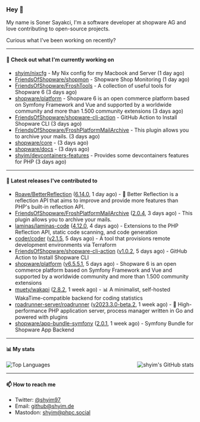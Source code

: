 ### Hey 👋

My name is Soner Sayakci, I'm a software developer at shopware AG and love contributing to open-source projects.

Curious what I've been working on recently?

---

#### 👷 Check out what I'm currently working on

- [shyim/nixcfg](https://github.com/shyim/nixcfg) - My Nix config for my Macbook and Server (1 day ago)
- [FriendsOfShopware/shopmon](https://github.com/FriendsOfShopware/shopmon) - Shopware Shop Monitoring (1 day ago)
- [FriendsOfShopware/FroshTools](https://github.com/FriendsOfShopware/FroshTools) - A collection of useful tools for Shopware 6 (3 days ago)
- [shopware/platform](https://github.com/shopware/platform) - Shopware 6 is an open commerce platform based on Symfony Framework and Vue and supported by a worldwide community and more than 1.500 community extensions (3 days ago)
- [FriendsOfShopware/shopware-cli-action](https://github.com/FriendsOfShopware/shopware-cli-action) - GitHub Action to Install Shopware CLI (3 days ago)
- [FriendsOfShopware/FroshPlatformMailArchive](https://github.com/FriendsOfShopware/FroshPlatformMailArchive) - This plugin allows you to archive your mails. (3 days ago)
- [shopware/core](https://github.com/shopware/core) -  (3 days ago)
- [shopware/docs](https://github.com/shopware/docs) -  (3 days ago)
- [shyim/devcontainers-features](https://github.com/shyim/devcontainers-features) - Provides some devcontainers features for PHP (3 days ago)

---

#### 🔭 Latest releases I've contributed to

- [Roave/BetterReflection](https://github.com/Roave/BetterReflection) ([6.14.0](https://github.com/Roave/BetterReflection/releases/tag/6.14.0), 1 day ago) - :crystal_ball: Better Reflection is a reflection API that aims to improve and provide more features than PHP&#39;s built-in reflection API.
- [FriendsOfShopware/FroshPlatformMailArchive](https://github.com/FriendsOfShopware/FroshPlatformMailArchive) ([2.0.4](https://github.com/FriendsOfShopware/FroshPlatformMailArchive/releases/tag/2.0.4), 3 days ago) - This plugin allows you to archive your mails.
- [laminas/laminas-code](https://github.com/laminas/laminas-code) ([4.12.0](https://github.com/laminas/laminas-code/releases/tag/4.12.0), 4 days ago) - Extensions to the PHP Reflection API, static code scanning, and code generation
- [coder/coder](https://github.com/coder/coder) ([v2.1.5](https://github.com/coder/coder/releases/tag/v2.1.5), 5 days ago) - A tool that provisions remote development environments via Terraform
- [FriendsOfShopware/shopware-cli-action](https://github.com/FriendsOfShopware/shopware-cli-action) ([v1.0.2](https://github.com/FriendsOfShopware/shopware-cli-action/releases/tag/v1.0.2), 5 days ago) - GitHub Action to Install Shopware CLI
- [shopware/platform](https://github.com/shopware/platform) ([v6.5.5.1](https://github.com/shopware/platform/releases/tag/v6.5.5.1), 5 days ago) - Shopware 6 is an open commerce platform based on Symfony Framework and Vue and supported by a worldwide community and more than 1.500 community extensions
- [muety/wakapi](https://github.com/muety/wakapi) ([2.8.2](https://github.com/muety/wakapi/releases/tag/2.8.2), 1 week ago) - 📊 A minimalist, self-hosted WakaTime-compatible backend for coding statistics
- [roadrunner-server/roadrunner](https://github.com/roadrunner-server/roadrunner) ([v2023.3.0-beta.2](https://github.com/roadrunner-server/roadrunner/releases/tag/v2023.3.0-beta.2), 1 week ago) - 🤯 High-performance PHP application server, process manager written in Go and powered with plugins
- [shopware/app-bundle-symfony](https://github.com/shopware/app-bundle-symfony) ([2.0.1](https://github.com/shopware/app-bundle-symfony/releases/tag/2.0.1), 1 week ago) - Symfony Bundle for Shopware App Backend

---

#### 📊 My stats

<img align="right" alt="shyim's GitHub stats" src="https://github-readme-stats.vercel.app/api?username=shyim&count_private=1&show_icons=true&" />

![Top Languages](https://github-readme-stats.vercel.app/api/top-langs/?username=shyim)

---

#### 📫 How to reach me

- Twitter: [@shyim97](https://twitter.com/shyim97)
- Email: [github@shyim.de](mailto://github@shyim.de)
- Mastodon: <a rel="me" href="https://phpc.social/@shyim">shyim@phpc.social</a>
